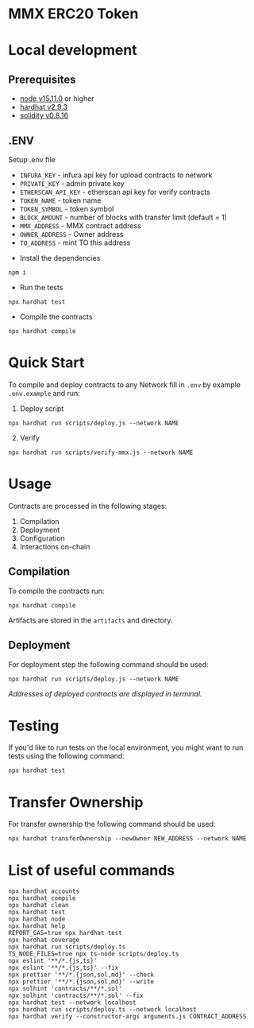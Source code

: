 # MMX ERC20 Token

# Local development

## Prerequisites

- [node v15.11.0](https://www.npmjs.com/package/node/v/15.11.0) or higher
- [hardhat v2.9.3](https://www.npmjs.com/package/hardhat/v/2.9.3)
- [solidity v0.8.16](https://github.com/ethereum/solidity/releases/tag/v0.8.16)

## .ENV

Setup .env file

- `INFURA_KEY` - infura api key for upload contracts to network
- `PRIVATE_KEY` - admin private key
- `ETHERSCAN_API_KEY` - etherscan api key for verify contracts
- `TOKEN_NAME` - token name
- `TOKEN_SYMBOL` - token symbol
- `BLOCK_AMOUNT` - number of blocks with transfer limit (default = 1)
- `MMX_ADDRESS` - MMX contract address
- `OWNER_ADDRESS` - Owner address
- `TO_ADDRESS` - mint TO this address

* Install the dependencies

```
npm i
```

- Run the tests

```
npx hardhat test
```

- Compile the contracts

```
npx hardhat compile
```

# Quick Start

To compile and deploy contracts to any Network fill in `.env` by example `.env.example` and run:

1. Deploy script

```
npx hardhat run scripts/deploy.js --network NAME
```

2. Verify

```
npx hardhat run scripts/verify-mmx.js --network NAME
```

# Usage

Contracts are processed in the following stages:

1. Compilation
2. Deployment
3. Configuration
4. Interactions on-chain

## Compilation

To compile the contracts run:

```
npx hardhat compile
```

Artifacts are stored in the `artifacts` and directory.

## Deployment

For deployment step the following command should be used:

```
npx hardhat run scripts/deploy.js --network NAME
```

_Addresses of deployed contracts are displayed in terminal._

# Testing

If you'd like to run tests on the local environment, you might want to run tests using the following command:

```
npx hardhat test

```

# Transfer Ownership

For transfer ownership the following command should be used:

```
npx hardhat transferOwnership --newOwner NEW_ADDRESS --network NAME
```

# List of useful commands

```
npx hardhat accounts
npx hardhat compile
npx hardhat clean
npx hardhat test
npx hardhat node
npx hardhat help
REPORT_GAS=true npx hardhat test
npx hardhat coverage
npx hardhat run scripts/deploy.ts
TS_NODE_FILES=true npx ts-node scripts/deploy.ts
npx eslint '**/*.{js,ts}'
npx eslint '**/*.{js,ts}' --fix
npx prettier '**/*.{json,sol,md}' --check
npx prettier '**/*.{json,sol,md}' --write
npx solhint 'contracts/**/*.sol'
npx solhint 'contracts/**/*.sol' --fix
npx hardhat test --network localhost
npx hardhat run scripts/deploy.ts --network localhost
npx hardhat verify --constructor-args arguments.js CONTRACT_ADDRESS
```
